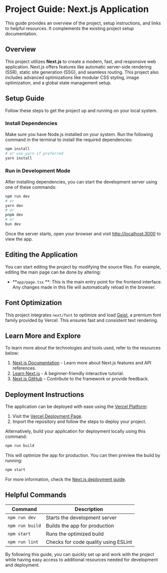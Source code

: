 # Project Guide: Next.js Application
This guide provides an overview of the project, setup instructions, and links to helpful resources. It complements the existing project setup documentation.
## Overview
This project utilizes **Next.js** to create a modern, fast, and responsive web application. Next.js offers features like automatic server-side rendering (SSR), static site generation (SSG), and seamless routing. This project also includes advanced optimizations like modular CSS styling, image optimization, and a global state management setup.
## Setup Guide
Follow these steps to get the project up and running on your local system.
### Install Dependencies
Make sure you have Node.js installed on your system. Run the following command in the terminal to install the required dependencies:
``` bash
npm install
# or use yarn if preferred
yarn install
```
### Run in Development Mode
After installing dependencies, you can start the development server using one of these commands:
``` bash
npm run dev
# or
yarn dev
# or
pnpm dev
# or
bun dev
```
Once the server starts, open your browser and visit [http://localhost:3000](http://localhost:3000) to view the app.
## Editing the Application
You can start editing the project by modifying the source files. For example, editing the main page can be done by altering:
- **`app/page.tsx` **: This is the main entry point for the frontend interface. Any changes made in this file will automatically reload in the browser.

## Font Optimization
This project integrates [](https://nextjs.org/docs/app/building-your-application/optimizing/fonts)`next/font` to optimize and load [Geist](https://vercel.com/font), a premium font family provided by Vercel. This ensures fast and consistent text rendering.
## Learn More and Explore
To learn more about the technologies and tools used, refer to the resources below:
1. [Next.js Documentation](https://nextjs.org/docs) - Learn more about Next.js features and API references.
2. [Learn Next.js](https://nextjs.org/learn) - A beginner-friendly interactive tutorial.
3. [Next.js GitHub](https://github.com/vercel/next.js) - Contribute to the framework or provide feedback.

## Deployment Instructions
The application can be deployed with ease using the [Vercel Platform](https://vercel.com):
1. Visit the [Vercel Deployment Page](https://vercel.com/new?utm_medium=default-template&filter=next.js&utm_source=create-next-app&utm_campaign=create-next-app-readme).
2. Import the repository and follow the steps to deploy your project.

Alternatively, build your application for deployment locally using this command:
``` bash
npm run build
```
This will optimize the app for production. You can then preview the build by running:
``` bash
npm start
```
For more information, check the [Next.js deployment guide](https://nextjs.org/docs/app/building-your-application/deploying).
## Helpful Commands

| Command | Description |
| --- | --- |
| `npm run dev` | Starts the development server |
| `npm run build` | Builds the app for production |
| `npm start` | Runs the optimized build |
| `npm run lint` | Checks for code quality using ESLint |
By following this guide, you can quickly set up and work with the project while having easy access to additional resources needed for development and deployment.
